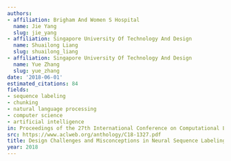 ```yaml
---
authors:
- affiliation: Brigham And Women S Hospital
  name: Jie Yang
  slug: jie_yang
- affiliation: Singapore University Of Technology And Design
  name: Shuailong Liang
  slug: shuailong_liang
- affiliation: Singapore University Of Technology And Design
  name: Yue Zhang
  slug: yue_zhang
date: '2018-06-01'
estimated_citations: 84
fields:
- sequence labeling
- chunking
- natural language processing
- computer science
- artificial intelligence
in: Proceedings of the 27th International Conference on Computational Linguistics
src: https://www.aclweb.org/anthology/C18-1327.pdf
title: Design Challenges and Misconceptions in Neural Sequence Labeling
year: 2018
---
```

